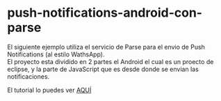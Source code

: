 push-notifications-android-con-parse
====================================

El siguiente ejemplo utiliza el servicio de Parse para el envio de Push Notifications (al estilo WathsApp).<br>
El proyecto esta dividido en 2 partes el Android el cual es un proecto de eclipse, y la parte de JavaScript que es desde donde
se envian las notificaciones.

El tutorial lo puedes ver <a href="http://netosolis.com/push-notifications-como-wathsapp-android-con-parse-javascript/">AQUÍ</a>

